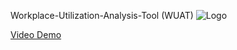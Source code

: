 Workplace-Utilization-Analysis-Tool (WUAT)
![Logo](http://ryan-s.me/img/logos/wuat.png)

[Video Demo](https://www.youtube.com/watch?v=A3zRdM5V-Gg&t=15s)
